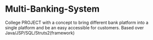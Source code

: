 # Multi-Banking-System
College PROJECT with a concept to bring different bank platform into a single platform and be an easy accessible for customers.
Based over Java/JSP/SQL/Struts2(framework)

